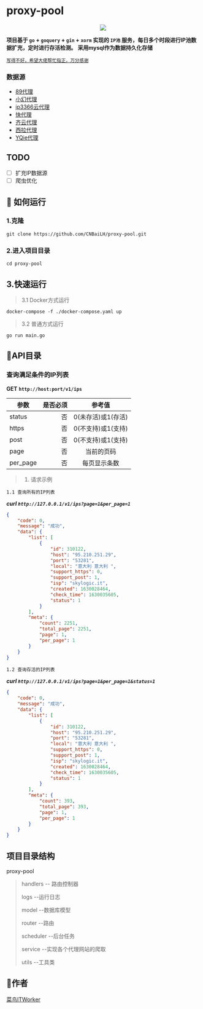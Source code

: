 # proxy-pool

<p align="center">
  <img src="https://img.shields.io/badge/golang-v1.15.7-green" />
</p>

**项目基于 `go` + `goquery` + `gin` + `xorm` 实现的 `IP池` 服务，每日多个时段进行IP池数据扩充，定时进行存活检测。**
**采用mysql作为数据持久化存储**


<u>`写得不好，希望大佬帮忙指正，万分感谢`</u>

### 数据源
- [89代理](https://www.89ip.cn)
- [小幻代理](https://ip.ihuan.me)
- [ip3366云代理](http://www.ip3366.net)
- [快代理](https://www.kuaidaili.com/free)
- [齐云代理](https://proxy.ip3366.net/free)
- [西拉代理](http://www.xiladaili.com)
- [YQie代理](http://ip.yqie.com)

## TODO
- [ ]  扩充IP数据源
- [ ]  爬虫优化

## 🚀 如何运行

### 1.克隆
```
git clone https://github.com/CNBaiLH/proxy-pool.git
```

### 2.进入项目目录
```
cd proxy-pool
```

## 3.快速运行
> 3.1 Docker方式运行
```
docker-compose -f ./docker-compose.yaml up
```

> 3.2 普通方式运行
```
go run main.go
```


## 📖API目录
### 查询满足条件的IP列表
**GET**  **`http://host:port/v1/ips`**

| 参数        | 是否必须   |  参考值  |
| --------   | -----:  | :----:  |
| status     |  否     |   0(未存活)或1(存活)  |
| https      |   否    |  0(不支持)或1(支持)  |
| post       |    否   |  0(不支持)或1(支持)  |
| page       |    否   | 当前的页码        |
| per_page   |    否   | 每页显示条数    |


> 1. 请求示例 

```1.1 查询所有的IP列表```

***curl `http://127.0.0.1/v1/ips?page=1&per_page=1`***

```json
{
    "code": 0,
    "message": "成功",
    "data": {
        "list": [
            {
                "id": 310122,
                "host": "95.210.251.29",
                "port": "53281",
                "local": "意大利 意大利 ",
                "support_https": 0,
                "support_post": 1,
                "isp": "skylogic.it",
                "created": 1630028464,
                "check_time": 1630035605,
                "status": 1
            }
        ],
        "meta": {
            "count": 2251,
            "total_page": 2251,
            "page": 1,
            "per_page": 1
        }
    }
}
```


```1.2 查询存活的IP列表```

***curl `http://127.0.0.1/v1/ips?page=1&per_page=1&status=1`***
```json
{
    "code": 0,
    "message": "成功",
    "data": {
        "list": [
            {
                "id": 310122,
                "host": "95.210.251.29",
                "port": "53281",
                "local": "意大利 意大利 ",
                "support_https": 0,
                "support_post": 1,
                "isp": "skylogic.it",
                "created": 1630028464,
                "check_time": 1630035605,
                "status": 1
            }
        ],
        "meta": {
            "count": 393,
            "total_page": 393,
            "page": 1,
            "per_page": 1
        }
    }
}
```



## 项目目录结构

proxy-pool
> handlers -- 路由控制器
>
> logs --运行日志
>
> model --数据库模型
>
> router --路由
>
> scheduler --后台任务
>
> service --实现各个代理网站的爬取
>
> utils --工具类



## 👤作者

[菜鸟ITWorker](https://www.cnblogs.com/5566blh/)